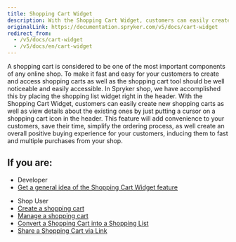 ```yaml
---
title: Shopping Cart Widget
description: With the Shopping Cart Widget, customers can easily create new shopping carts, view details about the existing ones. It can simplify the ordering process.
originalLink: https://documentation.spryker.com/v5/docs/cart-widget
redirect_from:
  - /v5/docs/cart-widget
  - /v5/docs/en/cart-widget
---
```


A shopping cart is considered to be one of the most important components of any online shop. To make it fast and easy for your customers to create and access shopping carts as well as the shopping cart tool should be well noticeable and easily accessible. In Spryker shop, we have accomplished this by placing the shopping list widget right in the header. With the Shopping Cart Widget, customers can easily create new shopping carts as well as view details about the existing ones by just putting a cursor on a shopping cart icon in the header. This feature will add convenience to your customers, save their time, simplify the ordering process, as well create an overall positive buying experience for your customers, inducing them to fast and multiple purchases from your shop.

## If you are:

<div class="mr-container">
    <div class="mr-list-container">
        <!-- col1 -->
        <div class="mr-col">
            <ul class="mr-list mr-list-green">
                <li class="mr-title">Developer</li>
                <li><a href="https://documentation.spryker.com/docs/en/cart-widget-overview" class="mr-link">Get a general idea of the Shopping Cart Widget feature</a></li>
               <!-- <li><a href="#" class="mr-link">Enable the Shopping Cart Widget feature for your project</a></li> -->
            </ul>
        </div>
        <div class="mr-col">
            <ul class="mr-list mr-list-red">
                <li class="mr-title">Shop User</li>
                <li><a href="https://documentation.spryker.com/docs/en/creating-shopping-cart" class="mr-link">Create a shopping cart</a></li>
                <li><a href="https://documentation.spryker.com/docs/en/shop-guide-managing-shopping-carts" class="mr-link">Manage a shopping cart</a></li>
                <li><a href="https://documentation.spryker.com/docs/en/shop-guide-managing-shopping-carts#converting-a-shopping-cart-into-a-shopping-list" class="mr-link">Convert a Shopping Cart into a Shopping List</a></li>
                <li><a href="https://documentation.spryker.com/docs/en/shop-guide-managing-shopping-carts#sharing-a-shopping-cart-via-link" class="mr-link">Share a Shopping Cart via Link</a></li>
            </ul>
        </div>
    </div>
</div>

